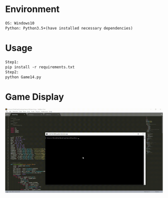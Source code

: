 
# Environment
```
OS: Windows10
Python: Python3.5+(have installed necessary dependencies)
```

# Usage
```
Step1:
pip install -r requirements.txt
Step2:
python Game14.py
```

# Game Display
![giphy](demonstration/running.gif)
